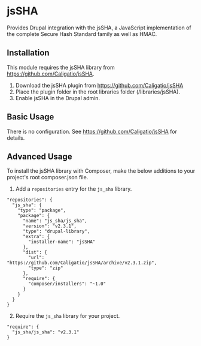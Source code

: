 # jsSHA

Provides Drupal integration with the jsSHA, a JavaScript implementation of the
complete Secure Hash Standard family as well as HMAC.


## Installation

This module requires the jsSHA library from https://github.com/Caligatio/jsSHA.

1. Download the jsSHA plugin from https://github.com/Caligatio/jsSHA
2. Place the plugin folder in the root libraries folder (/libraries/jsSHA).
3. Enable jsSHA in the Drupal admin.


## Basic Usage

There is no configuration. See https://github.com/Caligatio/jsSHA for details.


## Advanced Usage

To install the jsSHA library with Composer, make the below additions to your
project's root composer.json file.

1. Add a `repositories` entry for the `js_sha` library.

```
"repositories": {
  "js_sha": {
    "type": "package",
    "package": {
      "name": "js_sha/js_sha",
      "version": "v2.3.1",
      "type": "drupal-library",
      "extra": {
        "installer-name": "jsSHA"
      },
      "dist": {
        "url": "https://github.com/Caligatio/jsSHA/archive/v2.3.1.zip",
        "type": "zip"
      },
      "require": {
        "composer/installers": "~1.0"
      }
    }
  }
}
```

2. Require the `js_sha` library for your project.

```
"require": {
  "js_sha/js_sha": "v2.3.1"
}
```

